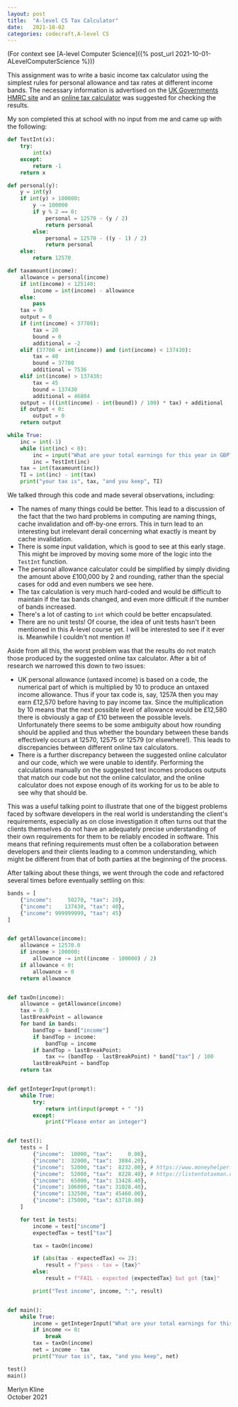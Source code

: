 ```yaml
---
layout: post
title:  "A-level CS Tax Calculator"
date:   2021-10-02
categories: codecraft,A-level CS
---
```

(For context see [A-level Computer Science]({% post_url 2021-10-01-ALevelComputerScience %}))

This assignment was to write a basic income tax calculator using the simplest rules for personal allowance and tax rates at different income bands. The necessary information is advertised on the [UK Governments HMRC site](https://www.gov.uk/income-tax-rates) and an [online tax calculator](https://listentotaxman.com/) was suggested for checking the results.

My son completed this at school with no input from me and came up with the following:

```python
def TestInt(x):  
    try:  
        int(x)  
    except:  
        return -1  
    return x  

def personal(y):  
    y = int(y)  
    if int(y) > 100000:  
        y -= 100000  
        if y % 2 == 0:  
            personal = 12570 - (y / 2)  
            return personal  
        else:  
            personal = 12570 - ((y - 1) / 2)  
            return personal  
    else:  
        return 12570  

def taxamount(income):  
    allowance = personal(income)  
    if int(income) < 125140:  
        income = int(income) - allowance  
    else:  
        pass  
    tax = 0  
    output = 0  
    if (int(income) < 37700):  
        tax = 20  
        bound = 0  
        additional = -2  
    elif (37700 < int(income)) and (int(income) < 137430):  
        tax = 40  
        bound = 37700  
        additional = 7536 
    elif int(income) > 137430:  
        tax = 45  
        bound = 137430  
        additional = 46804 
    output = (((int(income) - int(bound)) / 100) * tax) + additional 
    if output < 0: 
        output = 0 
    return output  

while True:  
    inc = int(-1)  
    while (int(inc) < 0):  
        inc = input("What are your total earnings for this year in GBP?")  
        inc = TestInt(inc)  
    tax = int(taxamount(inc))  
    TI = int(inc) - int(tax)  
    print("your tax is", tax, "and you keep", TI)  
```

We talked through this code and made several observations, including:

* The names of many things could be better. This lead to a discussion of the fact that the two hard problems in computing are naming things, cache invalidation and off-by-one errors. This in turn lead to an interesting but irrelevant derail concerning what exactly is meant by cache invalidation.
* There is some input validation, which is good to see at this early stage. This might be improved by moving some more of the logic into the `TestInt` function.
* The personal allowance calculator could be simplified by simply dividing the amount above £100,000 by 2 and rounding, rather than the special cases for odd and even numbers we see here.
* The tax calculation is very much hard-coded and would be difficult to maintain if the tax bands changed, and even more difficult if the number of bands increased.
* There's a lot of casting to `int` which could be better encapsulated.
* There are no unit tests! Of course, the idea of unit tests hasn't been mentioned in this A-level course yet. I will be interested to see if it ever is. Meanwhile I couldn't not mention it!

Aside from all this, the worst problem was that the results do not match those produced by the suggested online tax calculator. After a bit of research we narrowed this down to two issues:

* UK personal allowance (untaxed income) is based on a code, the numerical part of which is multiplied by 10 to produce an untaxed income allowance. Thus if your tax code is, say, 1257A then you may earn £12,570 before having to pay income tax. Since the multiplication by 10 means that the next possible level of allowance would be £12,580 there is obviously a gap of £10 between the possible levels. Unfortunately there seems to be some ambiguity about how rounding should be applied and thus whether the boundary between these bands effectively occurs at 12570, 12575 or 12579 (or elsewhere!). This leads to discrepancies between different online tax calculators.
* There is a further discrepancy between the suggested online calculator and our code, which we were unable to identify. Performing the calculations manually on the suggested test incomes produces outputs that match our code but not the online calculator, and the online calculator does not expose enough of its working for us to be able to see why that should be.

This was a useful talking point to illustrate that one of the biggest problems faced by software developers in the real world is understanding the client's requirements, especially as on close investigation it often turns out that the clients themselves do not have an adequately precise understanding of their own requirements for them to be reliably encoded in software. This means that refining requirements must often be a collaboration between developers and their clients leading to a common understanding, which might be different from that of both parties at the beginning of the process.

After talking about these things, we went through the code and refactored several times before eventually settling on this:

```python
bands = [
    {"income":     50270, "tax": 20},
    {"income":    137430, "tax": 40},
    {"income": 999999999, "tax": 45}
]


def getAllowance(income):
    allowance = 12570.0
    if income > 100000:
        allowance -= int((income - 100000) / 2)
    if allowance < 0:
        allowance = 0
    return allowance


def taxOn(income):
    allowance = getAllowance(income)
    tax = 0.0
    lastBreakPoint = allowance
    for band in bands:
        bandTop = band["income"]
        if bandTop > income:
            bandTop = income
        if bandTop > lastBreakPoint:
            tax += (bandTop - lastBreakPoint) * band["tax"] / 100
        lastBreakPoint = bandTop
    return tax


def getIntegerInput(prompt):
    while True:
        try:
            return int(input(prompt + " "))
        except:
            print("Please enter an integer")


def test():
    tests = [
        {"income":  10000, "tax":     0.00},
        {"income":  32000, "tax":  3884.20},
        {"income":  52000, "tax":  8232.00}, # https://www.moneyhelper.org.uk/en/work/employment/how-income-tax-and-personal-allowance-works 
        {"income":  52000, "tax":  8228.40}, # https://listentotaxman.com/52000? 
        {"income":  65000, "tax": 13428.40},
        {"income": 106000, "tax": 31028.40},
        {"income": 132500, "tax": 45460.00},
        {"income": 175000, "tax": 63710.00}
    ] 

    for test in tests:
        income = test["income"]
        expectedTax = test["tax"]

        tax = taxOn(income)

        if (abs(tax - expectedTax) <= 2):
            result = f"pass - tax = {tax}"
        else:
            result = f"FAIL - expected {expectedTax} but got {tax}"

        print("Test income", income, ":", result)


def main(): 
    while True:
        income = getIntegerInput("What are your total earnings for this year in GBP?")
        if income <= 0:
            break
        tax = taxOn(income)
        net = income - tax
        print("Your tax is", tax, "and you keep", net)

test()
main()
```

Merlyn Kline  
October 2021